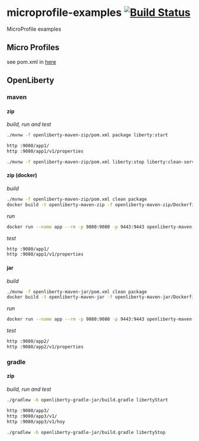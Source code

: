 # microprofile-examples [![Build Status](https://travis-ci.org/daggerok/microprofile-examples.svg?branch=master)](https://travis-ci.org/daggerok/microprofile-examples)
MicroProfile examples

## Micro Profiles

see pom.xml in [here](./maven-profiles)

## OpenLiberty

### maven

#### zip

_build, run and test_

```bash
./mvnw -f openliberty-maven-zip/pom.xml package liberty:start

http :9080/app1/
http :9080/app1/v1/properties

./mvnw -f openliberty-maven-zip/pom.xml liberty:stop liberty:clean-server
```

#### zip (docker)

_build_

```bash
./mvnw -f openliberty-maven-zip/pom.xml clean package
docker build -t openliberty-maven-zip -f openliberty-maven-zip/Dockerfile openliberty-maven-zip
```

_run_

```bash
docker run --name app --rm -p 9080:9080 -p 9443:9443 openliberty-maven-zip
```

_test_

```bash
http :9080/app1/
http :9080/app1/v1/properties
```

#### jar

_build_

```bash
./mvnw -f openliberty-maven-jar/pom.xml clean package
docker build -t openliberty-maven-jar -f openliberty-maven-jar/Dockerfile openliberty-maven-jar
```

_run_

```bash
docker run --name app --rm -p 9080:9080 -p 9443:9443 openliberty-maven-jar
```

_test_

```bash
http :9080/app2/
http :9080/app2/v1/properties
```

### gradle

#### zip

_build, run and test_

```bash
./gradlew -b openliberty-gradle-jar/build.gradle libertyStart

http :9080/app3/
http :9080/app3/v1/
http :9080/app3/v1/hoy

./gradlew -b openliberty-gradle-jar/build.gradle libertyStop
```
